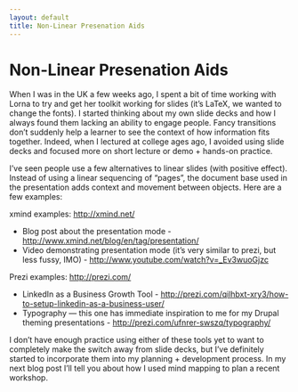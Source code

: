 ```yaml
---
layout: default
title: Non-Linear Presenation Aids
---
```


# Non-Linear Presenation Aids

When I was in the UK a few weeks ago, I spent a bit of time working with Lorna to try and get her toolkit working for slides (it’s LaTeX, we wanted to change the fonts). I started thinking about my own slide decks and how I always found them lacking an ability to engage people. Fancy transitions don’t suddenly help a learner to see the context of how information fits together. Indeed, when I lectured at college ages ago, I avoided using slide decks and focused more on short lecture or demo + hands-on practice.

I’ve seen people use a few alternatives to linear slides (with positive effect). Instead of using a linear sequencing of “pages”, the document base used in the presentation adds context and movement between objects. Here are a few examples:

xmind examples: http://xmind.net/

- Blog post about the presentation mode - http://www.xmind.net/blog/en/tag/presentation/
- Video demonstrating presentation mode (it’s very similar to prezi, but less fussy, IMO) - http://www.youtube.com/watch?v=_Ev3wuoGjzc

Prezi examples: http://prezi.com/

- LinkedIn as a Business Growth Tool - http://prezi.com/qilhbxt-xry3/how-to-setup-linkedin-as-a-business-user/
- Typography — this one has immediate inspiration to me for my Drupal theming presentations - http://prezi.com/ufnrer-swszq/typography/

I don’t have enough practice using either of these tools yet to want to completely make the switch away from slide decks, but I’ve definitely started to incorporate them into my planning + development process. In my next blog post I’ll tell you about how I used mind mapping to plan a recent workshop.
